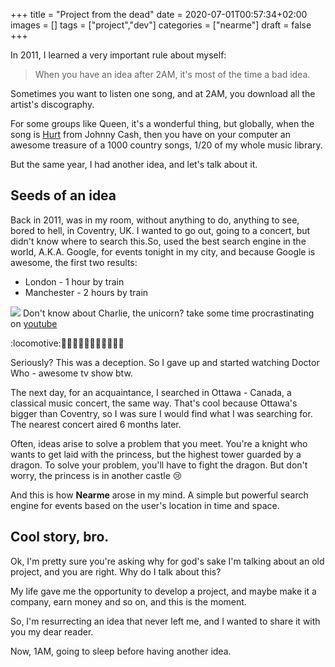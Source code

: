 +++
title = "Project from the dead"
date = 2020-07-01T00:57:34+02:00
images = []
tags = ["project","dev"]
categories = ["nearme"]
draft = false
+++


In 2011, I learned a very important rule about myself:
> When you have an idea after 2AM, it's most of the time a bad idea.

Sometimes you want to listen one song, and at 2AM, you download all the artist's discography. 

For some groups like Queen, it's a wonderful thing, but globally, 
when the song is [Hurt](https://www.youtube.com/watch?v=8AHCfZTRGiI) from Johnny Cash, then you have on your computer
an awesome treasure of a 1000 country songs, 1/20 of my whole music library. 

But the same year, I had another idea, and let's talk about it.

## Seeds of an idea

Back in 2011, was in my room, without anything to do, anything to see, bored to hell, in Coventry, UK.
I wanted to go out, going to a concert, but didn't know where to search this.So,
  used the best search engine in the world, A.K.A. Google,  for events tonight in my city, and because Google is awesome, the first two results:
- London - 1 hour by train
- Manchester - 2 hours by train

![](/gifs/choochooshoe.gif)
Don't know about Charlie, the unicorn? take some time procrastinating on [youtube](https://www.youtube.com/watch?v=CsGYh8AacgY&list=PL94555807213983FB&index=4)

:locomotive::railway_car::railway_car::railway_car::railway_car::railway_car::railway_car::railway_car::railway_car::railway_car::railway_car::railway_car:

Seriously? This was a deception. So I gave up and started watching Doctor Who - awesome tv show btw.

The next day, for an acquaintance, I searched in Ottawa - Canada, a classical music concert, the same way. 
That's cool because Ottawa's bigger than Coventry, so I was sure I would find what I was searching for.
The nearest concert aired 6 months later. 

Often, ideas arise to solve a problem that you meet. You're a knight who wants to get laid with the princess, but 
the highest tower guarded by a dragon. To solve your problem, you'll have to fight the dragon. But don't worry, the princess is in another castle :cry:

And this is how **Nearme** arose in my mind. A simple but powerful search engine for events based on the user's location in time and space. 

## Cool story, bro.
Ok, I'm pretty sure you're asking why for god's sake I'm talking about an old project, and you are right. Why do I talk about this? 

My life gave me the opportunity to develop a project, and maybe make it a company, earn money and so on, and this is the moment. 

So, I'm resurrecting an idea that never left me, and I wanted to share it with you my dear reader. 


Now, 1AM, going to sleep before having another idea.